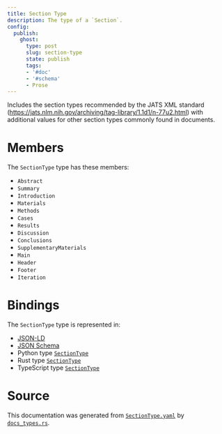 ```yaml
---
title: Section Type
description: The type of a `Section`.
config:
  publish:
    ghost:
      type: post
      slug: section-type
      state: publish
      tags:
      - '#doc'
      - '#schema'
      - Prose
---
```


Includes the section types recommended by the JATS XML standard
(https://jats.nlm.nih.gov/archiving/tag-library/1.1d1/n-77u2.html) with additional
values for other section types commonly found in documents.


# Members

The `SectionType` type has these members:

- `Abstract`
- `Summary`
- `Introduction`
- `Materials`
- `Methods`
- `Cases`
- `Results`
- `Discussion`
- `Conclusions`
- `SupplementaryMaterials`
- `Main`
- `Header`
- `Footer`
- `Iteration`

# Bindings

The `SectionType` type is represented in:

- [JSON-LD](https://stencila.org/SectionType.jsonld)
- [JSON Schema](https://stencila.org/SectionType.schema.json)
- Python type [`SectionType`](https://github.com/stencila/stencila/blob/main/python/python/stencila/types/section_type.py)
- Rust type [`SectionType`](https://github.com/stencila/stencila/blob/main/rust/schema/src/types/section_type.rs)
- TypeScript type [`SectionType`](https://github.com/stencila/stencila/blob/main/ts/src/types/SectionType.ts)

# Source

This documentation was generated from [`SectionType.yaml`](https://github.com/stencila/stencila/blob/main/schema/SectionType.yaml) by [`docs_types.rs`](https://github.com/stencila/stencila/blob/main/rust/schema-gen/src/docs_types.rs).
